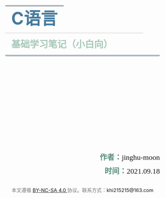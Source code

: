 <div style="page-break-after:always;">
    <br><br><br><br><br><br>
    <div style="text-align: left;color: #457b9d;">
        <span style="
                    font-family: 汉仪玄宋 45S;
                    font-weight: bolder;
                    font-size: 55px;
                    border-radius: 3px;
                    line-height: 90px;
                    padding: 5px 20px 20px;
                    border-top: 5px solid #adb5bd;">C语言
        </span>
        <div style="background: #fff; 
                    width: 450px;
                    height: 2px;
                    border-bottom: 2px solid #ddd"> <!--空格不要删掉--></div>
        <div style="
                    font-family: 汉仪玄宋 45S;
                    font-weight: bold;
                    font-size: 30px;
                    border-radius: 4px;
                    line-height:60px;
                    padding: 5px 20px;
                    margin-bottom: 20px;
                    color: rgb(69, 123, 157, 0.6);
                    color: rgb(129, 178, 154, 0.7);
                    border-bottom: 5px solid #adb5bd">基础学习笔记（小白向）
        </div>
    </div>
    <br><br><br><br><br><br><br><br><br><br><br><br><br><br><br><br><br>
    <div style="text-align: right;font-size: 24px">
        <div style="font-family: 玄宋45S;padding-bottom:10px;">
            <span style="color: #5b8e7d;font-weight:bolder">作者：</span>jinghu-moon
        </div>
        <div style="font-family: 玄宋45S">
            <span style="color: #5b8e7d;font-weight:bolder">时间：</span>2021.09.18
        </div>
    </div>
    <br><br>
    <div style="text-align: center;color:#777;font-size: 16px">
        本文遵循 <a href="https://creativecommons.org/licenses/by-nc-sa/4.0/deed.zh">BY-NC-SA 4.0 </a> 协议。联系方式：<a>khi215215@163.com</a>
    </div>
<div>
